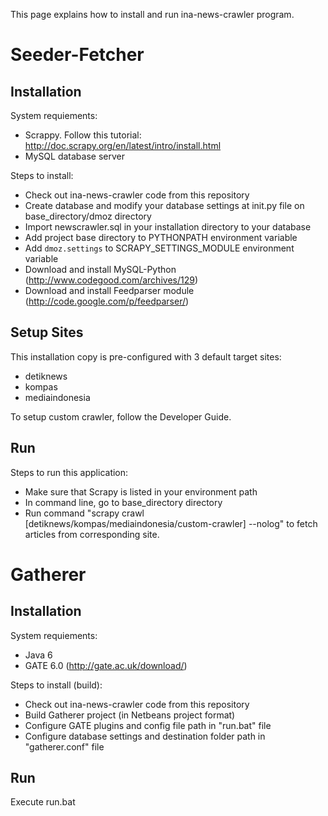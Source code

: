 This page explains how to install and run ina-news-crawler program.

# Seeder-Fetcher #
## Installation ##

System requiements:
  * Scrappy. Follow this tutorial: http://doc.scrapy.org/en/latest/intro/install.html
  * MySQL database server

Steps to install:
  * Check out ina-news-crawler code from this repository
  * Create database and modify your database settings at init.py file on base\_directory/dmoz directory
  * Import newscrawler.sql in your installation directory to your database
  * Add project base directory to PYTHONPATH environment variable
  * Add `dmoz.settings` to SCRAPY\_SETTINGS\_MODULE environment variable
  * Download and install MySQL-Python (http://www.codegood.com/archives/129)
  * Download and install Feedparser module (http://code.google.com/p/feedparser/)


## Setup Sites ##

This installation copy is pre-configured with 3 default target sites:
  * detiknews
  * kompas
  * mediaindonesia

To setup custom crawler, follow the Developer Guide.


## Run ##

Steps to run this application:
  * Make sure that Scrapy is listed in your environment path
  * In command line, go to base\_directory directory
  * Run command "scrapy crawl [detiknews/kompas/mediaindonesia/custom-crawler] --nolog" to fetch articles from corresponding site.

# Gatherer #
## Installation ##
System requiements:
  * Java 6
  * GATE 6.0 (http://gate.ac.uk/download/)

Steps to install (build):
  * Check out ina-news-crawler code from this repository
  * Build Gatherer project (in Netbeans project format)
  * Configure GATE plugins and config file path in "run.bat" file
  * Configure database settings and destination folder path in "gatherer.conf" file

## Run ##
Execute run.bat